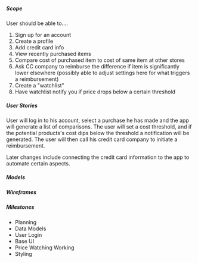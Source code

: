 ##### Scope

User should be able to....

1. Sign up for an account
2. Create a profile
3. Add credit card info 
4. View recently purchased items
4. Compare cost of purchased item to cost of same item at other stores
4. Ask CC company to reimburse the difference if item is significantly lower elsewhere (possibly able to adjust settings here for what triggers a reimbursement)
7. Create a "watchlist"
8. Have watchlist notify you if price drops below a certain threshold



##### User Stories
User will log in to his account, select a purchase he has made and the app will generate a list of comparisons.
The user will set a cost threshold, and if the potential products's cost dips below the threshold a notification will be generated.
The user will then call his credit card company to initiate a reimbursement.

Later changes include connecting the credit card information to the app to automate  certain aspects.

##### Models

##### Wireframes

##### Milestones
- Planning
- Data Models
- User Login
- Base UI
- Price Watching Working
- Styling
